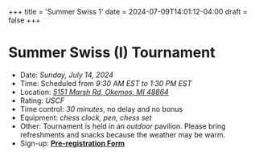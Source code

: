 +++
title = 'Summer Swiss 1'
date = 2024-07-09T14:01:12-04:00
draft = false
+++

# Summer Swiss (I) Tournament
- Date: *Sunday, July 14, 2024*
- Time: Scheduled from *9:30 AM EST to 1:30 PM EST*
- Location: *[5151 Marsh Rd, Okemos, MI 48864](https://maps.app.goo.gl/btZ2vP4g58Zu9raT8)*
- Rating: *USCF*
- Time control: *30 minutes*, no delay and no bonus
- Equipment: *chess clock, pen, chess set*
- Other: Tournament is held in an *outdoor* pavilion. Please bring refreshments and snacks because the weather may be warm.
- Sign-up: **[Pre-registration Form](https://forms.gle/gM7j4gVzb9DMYDyW9)**
